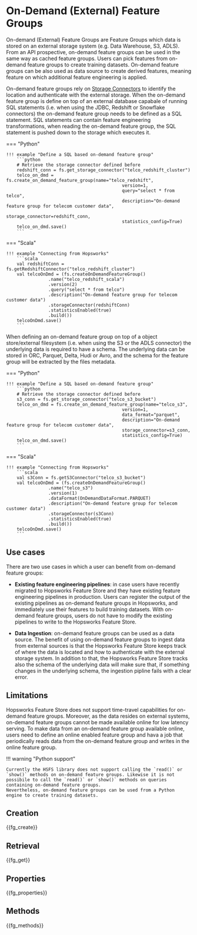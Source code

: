 # On-Demand (External) Feature Groups

On-demand (External) Feature Groups are Feature Groups which data is stored on an external storage system (e.g. Data Warehouse, S3, ADLS).
From an API prospective, on-demand feature groups can be used in the same way as cached feature groups. Users can pick features from on-demand feature groups to create training datasets. On-demand feature groups can be also used as data source to create derived features, meaning feature on which additional feature engineering is applied.

On-demand feature groups rely on [Storage Connectors](../../integrations/storage-connectors/) to identify the location and authenticate with the external storage.
When the on-demand feature group is define on top of an external database capabale of running SQL statements (i.e. when using the JDBC, Redshift or Snowflake connectors) the on-demand feature group needs to be defined as a SQL statement. SQL statements can contain feature engineering transformations, when reading the on-demand feature group, the SQL statement is pushed down to the storage which executes it.

=== "Python"

    !!! example "Define a SQL based on-demand feature group"
        ```python
        # Retrieve the storage connector defined before
        redshift_conn = fs.get_storage_connector("telco_redshift_cluster")
        telco_on_dmd = fs.create_on_demand_feature_group(name="telco_redshift",
                                                version=1,
                                                query="select * from telco",
                                                description="On-demand feature group for telecom customer data",
                                                storage_connector=redshift_conn,
                                                statistics_config=True)
        telco_on_dmd.save()
        ```

=== "Scala"

    !!! example "Connecting from Hopsworks"
        ```scala
        val redshiftConn = fs.getRedshiftConnector("telco_redshift_cluster")
        val telcoOnDmd = (fs.createOnDemandFeatureGroup()
                    .name("telco_redshift_scala")
                    .version(2)
                    .query("select * from telco")
                    .description("On-demand feature group for telecom customer data")
                    .storageConnector(redshiftConn)
                    .statisticsEnabled(true)
                    .build())
        telcoOnDmd.save()
        ```


When defining an on-demand feature group on top of a object store/external filesystem (i.e. when using the S3 or the ADLS connector) the underlying data is required to have a schema. The underlying data can be stored in ORC, Parquet, Delta, Hudi or Avro, and the schema for the feature group will be extracted by the files metadata.

=== "Python"

    !!! example "Define a SQL based on-demand feature group"
        ```python
        # Retrieve the storage connector defined before
        s3_conn = fs.get_storage_connector("telco_s3_bucket")
        telco_on_dmd = fs.create_on_demand_feature_group(name="telco_s3",
                                                version=1,
                                                data_format="parquet",
                                                description="On-demand feature group for telecom customer data",
                                                storage_connector=s3_conn,
                                                statistics_config=True)
        telco_on_dmd.save()
        ```

=== "Scala"

    !!! example "Connecting from Hopsworks"
        ```scala
        val s3Conn = fs.getS3Connector("telco_s3_bucket")
        val telcoOnDmd = (fs.createOnDemandFeatureGroup()
                    .name("telco_s3")
                    .version(1)
                    .dataFormat(OnDemandDataFormat.PARQUET)
                    .description("On-demand feature group for telecom customer data")
                    .storageConnector(s3Conn)
                    .statisticsEnabled(true)
                    .build())
        telcoOnDmd.save()
        ```

## Use cases

There are two use cases in which a user can benefit from on-demand feature groups:

- **Existing feature engineering pipelines**: in case users have recently migrated to Hopsworks Feature Store and they have existing feature engineering pipelines in production. Users can register the output of the existing pipelines as on-demand feature groups in Hopsworks, and immediately use their features to build training datasets. With on-demand feature groups, users do not have to modify the existing pipelines to write to the Hopsworks Feature Store.

- **Data Ingestion**: on-demand feature groups can be used as a data source. The benefit of using on-demand feature groups to ingest data from external sources is that the Hopsworks Feature Store keeps track of where the data is located and how to authenticate with the external storage system. In addition to that, the Hopsworks Feature Store tracks also the schema of the underlying data will make sure that, if something changes in the underlying schema, the ingestion pipline fails with a clear error.

## Limitations

Hopsworks Feature Store does not support time-travel capabilities for on-demand feature groups. Moreover, as the data resides on external systems, on-demand feature groups cannot be made available online for low latency serving. To make data from an on-demand feature group available online, users need to define an online enabled feature group and hava a job that periodically reads data from the on-demand feature group and writes in the online feature group.

!!! warning "Python support"

    Currently the HSFS library does not support calling the `read()` or `show()` methods on on-demand feature groups. Likewise it is not possibile to call the `read()` or `show()` methods on queries containing on-demand feature groups.
    Nevertheless, on-demand feature groups can be used from a Python engine to create training datasets.

## Creation

{{fg_create}}

## Retrieval

{{fg_get}}

## Properties

{{fg_properties}}

## Methods

{{fg_methods}}
